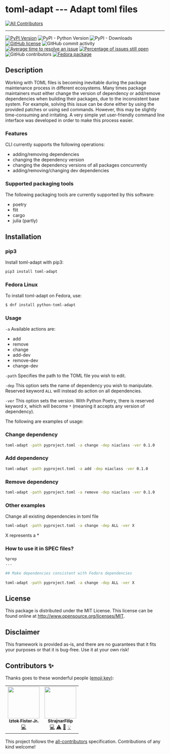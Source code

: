 # toml-adapt --- Adapt toml files
<!-- ALL-CONTRIBUTORS-BADGE:START - Do not remove or modify this section -->
[![All Contributors](https://img.shields.io/badge/all_contributors-2-orange.svg?style=flat-square)](#contributors-)
<!-- ALL-CONTRIBUTORS-BADGE:END -->

---
[![PyPI Version](https://img.shields.io/pypi/v/toml-adapt.svg)](https://pypi.python.org/pypi/)
![PyPI - Python Version](https://img.shields.io/pypi/pyversions/toml-adapt.svg)
![PyPI - Downloads](https://img.shields.io/pypi/dm/toml-adapt.svg)
[![GitHub license](https://img.shields.io/github/license/firefly-cpp/toml-adapt.svg)](https://github.com/firefly-cpp/toml-adapt/blob/master/LICENSE)
![GitHub commit activity](https://img.shields.io/github/commit-activity/w/firefly-cpp/toml-adapt.svg)
[![Average time to resolve an issue](http://isitmaintained.com/badge/resolution/firefly-cpp/toml-adapt.svg)](http://isitmaintained.com/project/firefly-cpp/toml-adapt "Average time to resolve an issue")
[![Percentage of issues still open](http://isitmaintained.com/badge/open/firefly-cpp/toml-adapt.svg)](http://isitmaintained.com/project/firefly-cpp/toml-adapt "Percentage of issues still open")
![GitHub contributors](https://img.shields.io/github/contributors/firefly-cpp/toml-adapt.svg)
[![Fedora package](https://img.shields.io/fedora/v/python3-toml-adapt?color=blue&label=Fedora%20Linux&logo=fedora)](https://src.fedoraproject.org/rpms/python-toml-adapt)

## Description
Working with TOML files is becoming inevitable during the package maintenance process in different ecosystems. Many times package maintainers must either change the version of dependency or add/remove dependencies when building their packages, due to the inconsistent base system. For example, solving this issue can be done either by using the provided patches or using sed commands. However, this
may be slightly time-consuming and irritating. A very simple yet user-friendly command line interface was developed in order to make this process easier.

### Features

CLI currently supports the following operations:

- adding/removing dependencies
- changing the  dependency version
- changing the dependency versions of all packages concurrently
- adding/removing/changing dev dependencies

### Supported packaging tools

The following packaging tools are currently supported by this software:

- poetry
- flit
- cargo
- julia (partly)

## Installation

### pip3

Install toml-adapt with pip3:

```sh
pip3 install toml-adapt
```

### Fedora Linux

To install toml-adapt on Fedora, use:

```sh
$ dnf install python-toml-adapt
```

### Usage

`-a` Available actions are:
- add
- remove
- change
- add-dev
- remove-dev
- change-dev

`-path` Specifies the path to the TOML file you wish to edit.

`-dep` This option sets the name of dependency you wish to manipulate. Reserved keyword `ALL` will instead do action on all dependencies. 

`-ver` This option sets the version. With Python Poetry, there is reserved keyword `X`, which will become `*` (meaning it accepts any version of dependency).

The following are examples of usage:

### Change dependency
```sh
toml-adapt -path pyproject.toml -a change -dep niaclass -ver 0.1.0
```

### Add dependency
```sh
toml-adapt -path pyproject.toml -a add -dep niaclass -ver 0.1.0
```

### Remove dependency
```sh
toml-adapt -path pyproject.toml -a remove -dep niaclass -ver 0.1.0
```

### Other examples

Change all existing dependencies in toml file
```sh
toml-adapt -path pyproject.toml -a change -dep ALL -ver X
```
X represents a *

### How to use it in SPEC files?

```sh
%prep
...
	
## Make dependencies consistent with Fedora dependencies
	
toml-adapt -path pyproject.toml -a change -dep ALL -ver X
```

## License

This package is distributed under the MIT License. This license can be found online at <http://www.opensource.org/licenses/MIT>.

## Disclaimer

This framework is provided as-is, and there are no guarantees that it fits your purposes or that it is bug-free. Use it at your own risk!

## Contributors ✨

Thanks goes to these wonderful people ([emoji key](https://allcontributors.org/docs/en/emoji-key)):

<!-- ALL-CONTRIBUTORS-LIST:START - Do not remove or modify this section -->
<!-- prettier-ignore-start -->
<!-- markdownlint-disable -->
<table>
  <tr>
    <td align="center"><a href="http://www.iztok-jr-fister.eu/"><img src="https://avatars.githubusercontent.com/u/1633361?v=4?s=100" width="100px;" alt=""/><br /><sub><b>Iztok Fister Jr.</b></sub></a><br /><a href="https://github.com/firefly-cpp/toml-adapt/commits?author=firefly-cpp" title="Code">💻</a></td>
    <td align="center"><a href="https://github.com/StrajnarFilip"><img src="https://avatars.githubusercontent.com/u/46705237?v=4?s=100" width="100px;" alt=""/><br /><sub><b>StrajnarFilip</b></sub></a><br /><a href="https://github.com/firefly-cpp/toml-adapt/commits?author=StrajnarFilip" title="Code">💻</a> <a href="https://github.com/firefly-cpp/toml-adapt/commits?author=StrajnarFilip" title="Tests">⚠️</a> <a href="#ideas-StrajnarFilip" title="Ideas, Planning, & Feedback">🤔</a> <a href="#example-StrajnarFilip" title="Examples">💡</a></td>
  </tr>
</table>

<!-- markdownlint-restore -->
<!-- prettier-ignore-end -->

<!-- ALL-CONTRIBUTORS-LIST:END -->

This project follows the [all-contributors](https://github.com/all-contributors/all-contributors) specification. Contributions of any kind welcome!